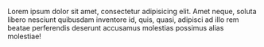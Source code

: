 <!DOCTYPE html>
<html lang="en">
<head>
	<meta charset="UTF-8">
	<title>Document</title>
</head>
<body>
	<div class="container">
		<p>Lorem ipsum dolor sit amet, consectetur adipisicing elit. Amet neque, soluta libero nesciunt quibusdam inventore id, quis, quasi, adipisci ad illo rem beatae perferendis deserunt accusamus molestias possimus alias molestiae!</p>
	</div>
</body>
</html>
